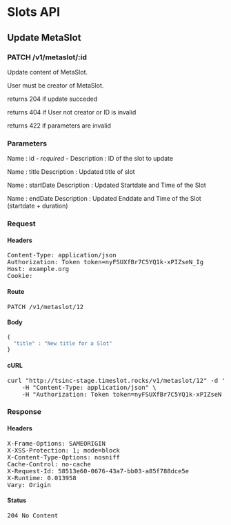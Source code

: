 # Slots API

## Update MetaSlot

### PATCH /v1/metaslot/:id

Update content of MetaSlot.

User must be creator of MetaSlot.

returns 204 if update succeded 

returns 404 if User not creator or ID is invalid

returns 422 if parameters are invalid

### Parameters

Name : id *- required -*
Description : ID of the slot to update

Name : title
Description : Updated title of slot

Name : startDate
Description : Updated Startdate and Time of the Slot

Name : endDate
Description : Updated Enddate and Time of the Slot (startdate + duration)

### Request

#### Headers

<pre>Content-Type: application/json
Authorization: Token token=nyFSUXfBr7C5YQ1k-xPIZseN_Ig
Host: example.org
Cookie: </pre>

#### Route

<pre>PATCH /v1/metaslot/12</pre>

#### Body
```javascript
{
  "title" : "New title for a Slot"
}
```


#### cURL

<pre class="request">curl &quot;http://tsinc-stage.timeslot.rocks/v1/metaslot/12&quot; -d &#39;{&quot;title&quot;:&quot;New title for a Slot&quot;}&#39; -X PATCH \
	-H &quot;Content-Type: application/json&quot; \
	-H &quot;Authorization: Token token=nyFSUXfBr7C5YQ1k-xPIZseN_Ig&quot;</pre>

### Response

#### Headers

<pre>X-Frame-Options: SAMEORIGIN
X-XSS-Protection: 1; mode=block
X-Content-Type-Options: nosniff
Cache-Control: no-cache
X-Request-Id: 58513e60-0676-43a7-bb03-a85f788dce5e
X-Runtime: 0.013958
Vary: Origin</pre>

#### Status

<pre>204 No Content</pre>

